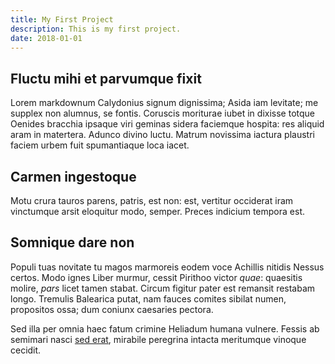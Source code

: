 ```yaml
---
title: My First Project
description: This is my first project.
date: 2018-01-01
---
```


## Fluctu mihi et parvumque fixit

Lorem markdownum Calydonius signum dignissima; Asida iam levitate; me supplex non alumnus, se fontis. Coruscis moriturae
iubet in dixisse totque Oenides bracchia ipsaque viri geminas sidera faciemque hospita: res aliquid aram in matertera.
Adunco divino luctu. Matrum novissima iactura plaustri faciem urbem fuit spumantiaque loca iacet.

## Carmen ingestoque

Motu crura tauros parens, patris, est non: est, vertitur occiderat iram vinctumque arsit eloquitur modo, semper. Preces
indicium tempora est.

## Somnique dare non

Populi tuas novitate tu magos marmoreis eodem voce Achillis nitidis Nessus certos. Modo ignes Liber murmur, cessit
Pirithoo victor *quae*: quaesitis molire, *pars* licet tamen stabat. Circum figitur pater est remansit restabam longo.
Tremulis Balearica putat, nam fauces comites sibilat numen, propositos ossa; dum coniunx caesaries pectora.

Sed illa per omnia haec fatum crimine Heliadum humana vulnere. Fessis ab semimari nasci [sed
erat](http://manibuspars.org/ante-raptaque), mirabile peregrina intacta meritumque vinoque cecidit.

